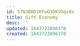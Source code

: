 ```yaml
---
id: 57N3BBD1KFwO3DKVOqx8x
title: Gift Economy
desc: ''
updated: 1643723096370
created: 1643723096370
---
```


